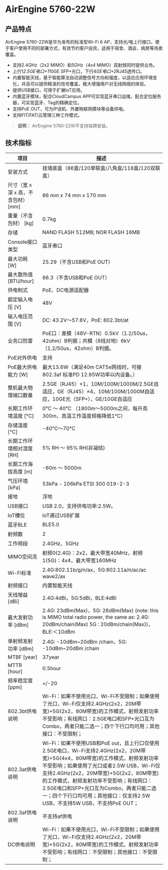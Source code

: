 # AirEngine 5760-22W

## 产品特点
AirEngine 5760-22W是华为发布的标准型Wi-Fi 6 AP，支持光/电上行接口，便于客户使用不同的部署方式，有效节约客户投资，适用于宿舍、酒店、病房等场景覆盖。

- 支持2.4GHz（2x2 MIMO）和5GHz（4x4 MIMO）双射频同时提供业务。
- 上行1*2.5GE电口+1*10GE SFP+光口，下行4*GE电口+2*RJ45透传口。
- 内置智能天线，基于智能算法自动调整信号方向和强度，以适应应用环境变化，并且可以提供精准的信号覆盖，极大增强用户对无线网络的体验。
- 提供USB接口，可用于扩展IoT应用。
- 内置蓝牙模块，配合CloudCampus APP可实现蓝牙串口运维。配合定位服务器，可实现蓝牙、Tag的精确定位。
- 支持PoE OUT，可为IP话机、外置物联网模块等设备供电。
- 支持FIT/FAT/云管理三种工作模式。

> **说明：** 
> AirEngine 5760-22W不支持铭牌安装。

## 技术指标
| 项目 | 描述 |
| --- | --- |
| 安装方式 | 挂墙底盒（86盒/120单联盒/八角盒/118盒/120双联盒） |
| 尺寸（宽 x 深 x 高，不含包材） [mm] | 86 mm x 74 mm x 170 mm |
| 重量（不含包材） [kg] | 0.7kg |
| 存储 | NAND FLASH 512MB; NOR FLASH 16MB |
| Console接口类型 | 蓝牙串口 |
| 最大功耗 [W] | 25.29（不含USB和PoE OUT） |
| 最大散热值 [BTU/hour] | 86.3（不含USB和PoE OUT） |
| 供电制式 | PoE、DC电源适配器 |
| 额定输入电压 [V] | 48V |
| 输入电压范围 [V] | DC: 43.2V～57.6V，PoE: 802.3bt/at |
| 业务口防雷 | PoE口：差模（48V-RTN）0.5kV（1.2/50us，42ohm）B判据；共模（8线对地）6kV（1.2/50us，42ohm）B判据。 |
| PoE对外供电 | 支持 |
| PoE最大供电能力 [W] | 最大13.6W（满足40m CAT5e网线时，可接802.3af 标准PD 12.95W功率以内设备。） |
| 整机最大物理端口数量 | 2.5GE（RJ45）×1，10M/100M/1000M/2.5GE自适应，GE（RJ45）×4，10M/100M/1000M自适应，10GE光（SFP+），GE/10GE自适应 |
| 长期工作环境温度 [°C] | 0°C ～ 40°C （1800m～5000m之间，每升高300m，高温工作温度规格降低1°C） |
| 存储温度 [°C] | -40°C～70°C |
| 长期工作环境相对湿度 [RH] | 5% RH ～ 95% RH(非凝结) |
| 长期工作海拔高度 [m] | -60m ～ 5000m |
| 气压环境 [kPa] | 53kPa - 106kPa ETSI 300 019-2-3 |
| 接地 | 浮地 |
| USB接口 | USB 2.0，支持供电功率:2.5W。 |
| IoT槽位 | IoT通过USB扩展 |
| 蓝牙BLE | BLE5.0 |
| 射频数 | 2 |
| 工作频段 | 2.4GHz、5GHz |
| MIMO空间流 | 射频0(2.4G)：2x2，最大带宽40MHz，射频1(5G)：4x4，最大带宽160MHz |
| Wi-Fi标准 | 2.4G:802.11b/g/n/ax，5G:802.11a/n/ac/ac wave2/ax |
| 射频接口 | 内置智能天线 |
| 天线增益 [dBi] | 2.4G:4dBi，5G:5dBi，BLE:4dBi |
| 最大发射功率 [dBm] | 2.4G: 23dBm(Max)，5G: 26dBm(Max) (note: this is MIMO total radio power, the same as: 2.4G: 20dBm/chain(Max) 5G : 20dBm/chain(Max))，BLE:＜10dBm |
| 单射频发射功率 [dBm] | 2.4G: -10dBm~20dBm /chain，5G: -10dBm~20dBm /chain |
| MTBF [year] | 37year |
| MTTR [hour] | 0.5hour |
| 频率稳定度 [ppm] | +/-20 |
| 802.3bt供电说明 | Wi-Fi：如果不使用光口，Wi-Fi不受限制；如果使用了光口，Wi-Fi仅支持2.4GHz(2x2，20M带宽)+5G(2x2，80M带宽)的工作模式，射频发射功率不受影响；有线网口：2.5GE电口和SFP+光口互为Combo，两者只能二选一；四个下行口均可用；其他接口：不受限制； |
| 802.3at供电说明 | Wi-Fi：如果不使用USB和PoE out，且上行口仅使用2.5GE电口，Wi-Fi支持2.4GHz(2x2，20M带宽)+5G(4x4，80M带宽)的工作模式，射频发射功率不受影响；如果使用了光口或者2.5W USB，Wi-Fi仅支持2.4GHz(2x2，20M带宽)+5G(2x2，80M带宽)的工作模式，射频发射功率不受影响；有线网口：2.5GE电口和SFP+光口互为Combo，两者只能二选一；四个下行口均可用；其他接口：仅支持2.5W USB，不支持5W USB，不支持PoE OUT； |
| 802.3af供电说明 | 不支持af供电 |
| DC供电说明 | Wi-Fi：如果不使用光口，Wi-Fi不受限制；如果使用了光口，Wi-Fi仅支持2.4GHz(2x2，20M带宽)+5G(2x2，80M带宽)的工作模式，射频发射功率不受影响；有线网口：不受限制；其他接口：不受限制； |
